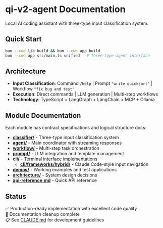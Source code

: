 # qi-v2-agent Documentation

Local AI coding assistant with three-type input classification system.

## Quick Start

```bash
bun --cwd lib build && bun --cwd app build
bun --cwd app src/main.ts unified   # Three-type agent interface
```

## Architecture

- **Input Classification**: Command `/help` | Prompt `"write quicksort"` | Workflow `"fix bug and test"`
- **Execution**: Direct commands | LLM generation | Multi-step workflows  
- **Technology**: TypeScript + LangGraph + LangChain + MCP + Ollama

## Module Documentation

Each module has contract specifications and logical structure docs:

- **[classifier/](classifier/)** - Three-type input classification system
- **[agent/](agent/)** - Main coordinator with streaming responses  
- **[workflow/](workflow/)** - Multi-step task orchestration
- **[prompt/](prompt/)** - LLM integration and template management
- **[cli/](cli/)** - Terminal interface implementations
  - **[cli/frameworks/hybrid/](cli/frameworks/hybrid/)** - Claude Code-style input navigation
- **[demos/](demos/)** - Working examples and test applications
- **[architecture/](architecture/)** - System design decisions
- **[api-reference.md](api-reference.md)** - Quick API reference

## Status

✅ Production-ready implementation with excellent code quality  
🔄 Documentation cleanup complete  
📋 See [CLAUDE.md](../CLAUDE.md) for development guidelines